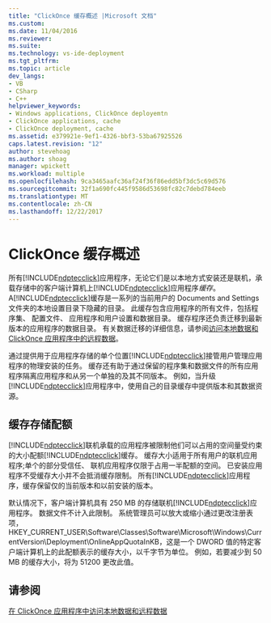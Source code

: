 ```yaml
---
title: "ClickOnce 缓存概述 |Microsoft 文档"
ms.custom: 
ms.date: 11/04/2016
ms.reviewer: 
ms.suite: 
ms.technology: vs-ide-deployment
ms.tgt_pltfrm: 
ms.topic: article
dev_langs:
- VB
- CSharp
- C++
helpviewer_keywords:
- Windows applications, ClickOnce deployemtn
- ClickOnce applications, cache
- ClickOnce deployment, cache
ms.assetid: e379921e-9ef1-4326-bbf3-53ba67925526
caps.latest.revision: "12"
author: stevehoag
ms.author: shoag
manager: wpickett
ms.workload: multiple
ms.openlocfilehash: 9ca3465aafc36af24f36f86edd5bf3dc5c69d576
ms.sourcegitcommit: 32f1a690fc445f9586d53698fc82c7debd784eeb
ms.translationtype: MT
ms.contentlocale: zh-CN
ms.lasthandoff: 12/22/2017
---
```

# <a name="clickonce-cache-overview"></a>ClickOnce 缓存概述
所有[!INCLUDE[ndptecclick](../deployment/includes/ndptecclick_md.md)]应用程序，无论它们是以本地方式安装还是联机，承载存储中的客户端计算机上[!INCLUDE[ndptecclick](../deployment/includes/ndptecclick_md.md)]应用程序*缓存*。 A[!INCLUDE[ndptecclick](../deployment/includes/ndptecclick_md.md)]缓存是一系列的当前用户的 Documents and Settings 文件夹的本地设置目录下隐藏的目录。 此缓存包含应用程序的所有文件，包括程序集、 配置文件、 应用程序和用户设置和数据目录。 缓存程序还负责迁移到最新版本的应用程序的数据目录。 有关数据迁移的详细信息，请参阅[访问本地数据和 ClickOnce 应用程序中的远程数据](../deployment/accessing-local-and-remote-data-in-clickonce-applications.md)。  
  
 通过提供用于应用程序存储的单个位置[!INCLUDE[ndptecclick](../deployment/includes/ndptecclick_md.md)]接管用户管理应用程序的物理安装的任务。 缓存还有助于通过保留的程序集和数据文件的所有应用程序隔离应用程序和从另一个单独的及其不同版本。 例如，当升级[!INCLUDE[ndptecclick](../deployment/includes/ndptecclick_md.md)]应用程序中，使用自己的目录缓存中提供版本和其数据资源。  
  
## <a name="cache-storage-quota"></a>缓存存储配额  
 [!INCLUDE[ndptecclick](../deployment/includes/ndptecclick_md.md)]联机承载的应用程序被限制他们可以占用的空间量受约束的大小配额[!INCLUDE[ndptecclick](../deployment/includes/ndptecclick_md.md)]缓存。 缓存大小适用于所有用户的联机应用程序;单个的部分受信任、 联机应用程序仅限于占用一半配额的空间。 已安装应用程序不受缓存大小并不会抵消缓存限制。 所有[!INCLUDE[ndptecclick](../deployment/includes/ndptecclick_md.md)]应用程序，缓存保留仅的当前版本和以前安装的版本。  
  
 默认情况下，客户端计算机具有 250 MB 的存储联机[!INCLUDE[ndptecclick](../deployment/includes/ndptecclick_md.md)]应用程序。 数据文件不计入此限制。 系统管理员可以放大或缩小通过更改注册表项，HKEY_CURRENT_USER\Software\Classes\Software\Microsoft\Windows\CurrentVersion\Deployment\OnlineAppQuotaInKB，这是一个 DWORD 值的特定客户端计算机上的此配额表示的缓存大小，以千字节为单位。 例如，若要减少到 50 MB 的缓存大小，将为 51200 更改此值。  
  
## <a name="see-also"></a>请参阅  
 [在 ClickOnce 应用程序中访问本地数据和远程数据](../deployment/accessing-local-and-remote-data-in-clickonce-applications.md)